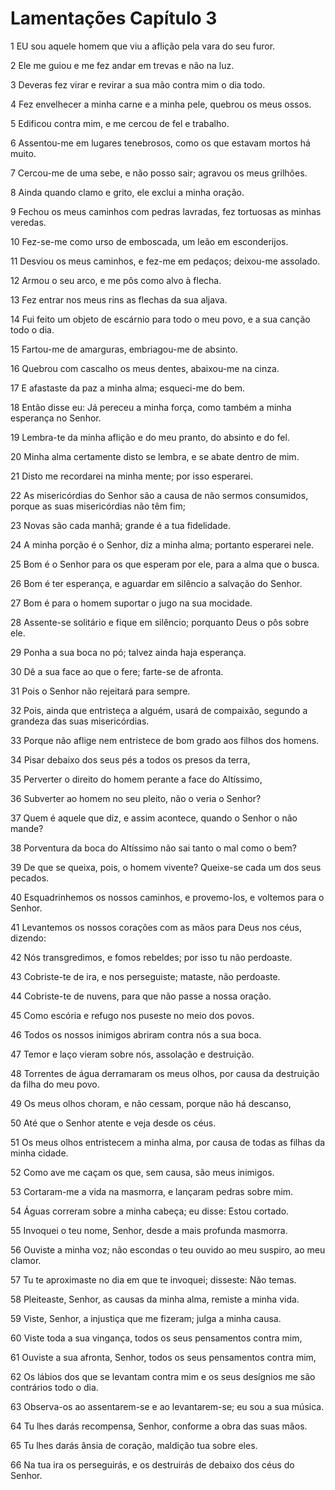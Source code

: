 # Lamentações Capítulo 3

1	EU sou aquele homem que viu a aflição pela vara do seu furor.

2	Ele me guiou e me fez andar em trevas e não na luz.

3	Deveras fez virar e revirar a sua mão contra mim o dia todo.

4	Fez envelhecer a minha carne e a minha pele, quebrou os meus ossos.

5	Edificou contra mim, e me cercou de fel e trabalho.

6	Assentou-me em lugares tenebrosos, como os que estavam mortos há muito.

7	Cercou-me de uma sebe, e não posso sair; agravou os meus grilhões.

8	Ainda quando clamo e grito, ele exclui a minha oração.

9	Fechou os meus caminhos com pedras lavradas, fez tortuosas as minhas veredas.

10	Fez-se-me como urso de emboscada, um leão em esconderijos.

11	Desviou os meus caminhos, e fez-me em pedaços; deixou-me assolado.

12	Armou o seu arco, e me pôs como alvo à flecha.

13	Fez entrar nos meus rins as flechas da sua aljava.

14	Fui feito um objeto de escárnio para todo o meu povo, e a sua canção todo o dia.

15	Fartou-me de amarguras, embriagou-me de absinto.

16	Quebrou com cascalho os meus dentes, abaixou-me na cinza.

17	E afastaste da paz a minha alma; esqueci-me do bem.

18	Então disse eu: Já pereceu a minha força, como também a minha esperança no Senhor.

19	Lembra-te da minha aflição e do meu pranto, do absinto e do fel.

20	Minha alma certamente disto se lembra, e se abate dentro de mim.

21	Disto me recordarei na minha mente; por isso esperarei.

22	As misericórdias do Senhor são a causa de não sermos consumidos, porque as suas misericórdias não têm fim;

23	Novas são cada manhã; grande é a tua fidelidade.

24	A minha porção é o Senhor, diz a minha alma; portanto esperarei nele.

25	Bom é o Senhor para os que esperam por ele, para a alma que o busca.

26	Bom é ter esperança, e aguardar em silêncio a salvação do Senhor.

27	Bom é para o homem suportar o jugo na sua mocidade.

28	Assente-se solitário e fique em silêncio; porquanto Deus o pôs sobre ele.

29	Ponha a sua boca no pó; talvez ainda haja esperança.

30	Dê a sua face ao que o fere; farte-se de afronta.

31	Pois o Senhor não rejeitará para sempre.

32	Pois, ainda que entristeça a alguém, usará de compaixão, segundo a grandeza das suas misericórdias.

33	Porque não aflige nem entristece de bom grado aos filhos dos homens.

34	Pisar debaixo dos seus pés a todos os presos da terra,

35	Perverter o direito do homem perante a face do Altíssimo,

36	Subverter ao homem no seu pleito, não o veria o Senhor?

37	Quem é aquele que diz, e assim acontece, quando o Senhor o não mande?

38	Porventura da boca do Altíssimo não sai tanto o mal como o bem?

39	De que se queixa, pois, o homem vivente? Queixe-se cada um dos seus pecados.

40	Esquadrinhemos os nossos caminhos, e provemo-los, e voltemos para o Senhor.

41	Levantemos os nossos corações com as mãos para Deus nos céus, dizendo:

42	Nós transgredimos, e fomos rebeldes; por isso tu não perdoaste.

43	Cobriste-te de ira, e nos perseguiste; mataste, não perdoaste.

44	Cobriste-te de nuvens, para que não passe a nossa oração.

45	Como escória e refugo nos puseste no meio dos povos.

46	Todos os nossos inimigos abriram contra nós a sua boca.

47	Temor e laço vieram sobre nós, assolação e destruição.

48	Torrentes de água derramaram os meus olhos, por causa da destruição da filha do meu povo.

49	Os meus olhos choram, e não cessam, porque não há descanso,

50	Até que o Senhor atente e veja desde os céus.

51	Os meus olhos entristecem a minha alma, por causa de todas as filhas da minha cidade.

52	Como ave me caçam os que, sem causa, são meus inimigos.

53	Cortaram-me a vida na masmorra, e lançaram pedras sobre mim.

54	Águas correram sobre a minha cabeça; eu disse: Estou cortado.

55	Invoquei o teu nome, Senhor, desde a mais profunda masmorra.

56	Ouviste a minha voz; não escondas o teu ouvido ao meu suspiro, ao meu clamor.

57	Tu te aproximaste no dia em que te invoquei; disseste: Não temas.

58	Pleiteaste, Senhor, as causas da minha alma, remiste a minha vida.

59	Viste, Senhor, a injustiça que me fizeram; julga a minha causa.

60	Viste toda a sua vingança, todos os seus pensamentos contra mim,

61	Ouviste a sua afronta, Senhor, todos os seus pensamentos contra mim,

62	Os lábios dos que se levantam contra mim e os seus desígnios me são contrários todo o dia.

63	Observa-os ao assentarem-se e ao levantarem-se; eu sou a sua música.

64	Tu lhes darás recompensa, Senhor, conforme a obra das suas mãos.

65	Tu lhes darás ânsia de coração, maldição tua sobre eles.

66	Na tua ira os perseguirás, e os destruirás de debaixo dos céus do Senhor.


